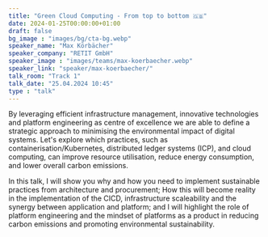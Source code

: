 ```yaml
---
title: "Green Cloud Computing - From top to bottom 🇬🇧"
date: 2024-01-25T00:00:00+01:00
draft: false
bg_image : "images/bg/cta-bg.webp"
speaker_name: "Max Körbächer"
speaker_company: "RETIT GmbH"
speaker_image : "images/teams/max-koerbaecher.webp"
speaker_link: "speaker/max-koerbaecher/"
talk_room: "Track 1"
talk_date: "25.04.2024 10:45"
type : "talk"
---
```


By leveraging efficient infrastructure management, innovative technologies and platform engineering as centre of excellence we are able to define a strategic approach to minimising the environmental impact of digital systems. Let's explore which practices, such as containerisation/Kubernetes, distributed ledger systems (ICP), and cloud computing, can improve resource utilisation, reduce energy consumption, and lower overall carbon emissions.

In this talk, I will show you why and how you need to implement sustainable practices from architecture and procurement; How this will become reality in the implementation of the CICD, infrastructure scaleability and the synergy between application and platform; and I will highlight the role of platform engineering and the mindset of platforms as a product in reducing carbon emissions and promoting environmental sustainability.
